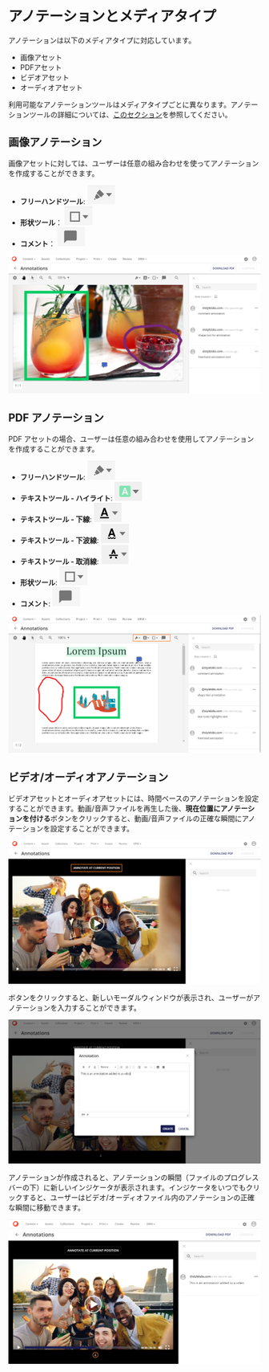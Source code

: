 # アノテーションとメディアタイプ

アノテーションは以下のメディアタイプに対応しています。

* 画像アセット
* PDFアセット
* ビデオアセット
* オーディオアセット

利用可能なアノテーションツールはメディアタイプごとに異なります。アノテーションツールの詳細については、[このセクション](annotation-tools.md)を参照してください。

## 画像アノテーション

画像アセットに対しては、ユーザーは任意の組み合わせを使ってアノテーションを作成することができます。

* **フリーハンドツール**: ![フリーハンドアノテーションツール](../../../../images/user-documentation/content-user-manual/review/annotations/freehand_annotation_tool.png)
* **形状ツール**： ![規則的な形状のアノテーションツール](../../../../images/user-documentation/content-user-manual/review/annotations/shape_annotation_tool.png)
* **コメント**： ![コメントアノテーションツール](../../../../images/user-documentation/content-user-manual/review/annotations/comment_annotation_tool.png)

![アノテーションページの概要](../../../../images/user-documentation/content-user-manual/review/annotations/image_annotations.png)

## PDF アノテーション

PDF アセットの場合、ユーザーは任意の組み合わせを使用してアノテーションを作成することができます。

* **フリーハンドツール**: ![フリーハンドアノテーションツール](../../../../images/user-documentation/content-user-manual/review/annotations/freehand_annotation_tool.png)
* **テキストツール - ハイライト**: ![テキストのアノテーション](../../../../images/user-documentation/content-user-manual/review/annotations/text_annotation_tool.png)
* **テキストツール - 下線**: ![下線テキストツール](../../../../images/user-documentation/content-user-manual/review/annotations/underline_tool.png)
* **テキストツール - 下波線**: ![下波線 テキストツール](../../../../images/user-documentation/content-user-manual/review/annotations/squiggly_tool.png)
* **テキストツール - 取消線**: ![取消線 テキストツール](../../../../images/user-documentation/content-user-manual/review/annotations/strikeout_tool.png)
* **形状ツール**: ![規則的な形状のアノテーションツール](../../../../images/user-documentation/content-user-manual/review/annotations/shape_annotation_tool.png)
* **コメント**: ![コメントアノテーションツール](../../../../images/user-documentation/content-user-manual/review/annotations/comment_annotation_tool.png)

![アノテーションPDFの概要](../../../../images/user-documentation/content-user-manual/review/annotations/pdf_annotation_overview.png)

## ビデオ/オーディオアノテーション

ビデオアセットとオーディオアセットには、時間ベースのアノテーションを設定することができます。動画/音声ファイルを再生した後、**現在位置にアノテーションを付ける**ボタンをクリックすると、動画/音声ファイルの正確な瞬間にアノテーションを設定することができます。

![アノテーション動画の概要](../../../../images/user-documentation/content-user-manual/review/annotations/annotations-page-videos-overview.png)

ボタンをクリックすると、新しいモーダルウィンドウが表示され、ユーザーがアノテーションを入力することができます。

![アノテーションの新しい動画のアノテーション](../../../../images/user-documentation/content-user-manual/review/annotations/annotations-page-videos-new-annotation.png)

アノテーションが作成されると、アノテーションの瞬間（ファイルのプログレスバーの下）に新しいインジケータが表示されます。インジケータをいつでもクリックすると、ユーザーはビデオ/オーディオファイル内のアノテーションの正確な瞬間に移動できます。

![](../../../../images/user-documentation/content-user-manual/review/annotations/annotations-page-videos-new-annotation-overview.png)
